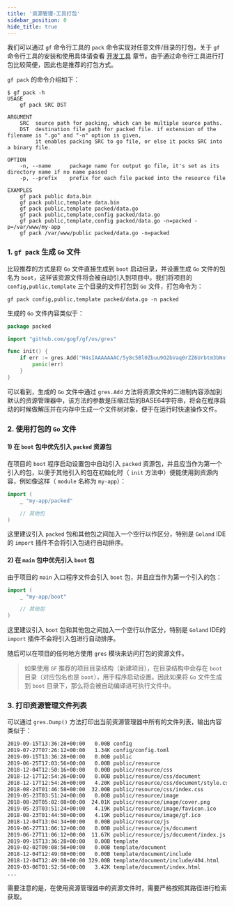 ```yaml
---
title: '资源管理-工具打包'
sidebar_position: 0
hide_title: true
---
```


我们可以通过 `gf` 命令行工具的 `pack` 命令实现对任意文件/目录的打包，关于 `gf` 命令行工具的安装和使用具体请查看 [开发工具](output/goframe-v1.14-md/开发工具) 章节。由于通过命令行工具进行打包比较简便，因此也是推荐的打包方式。

`gf pack` 的命令介绍如下：

```undefined
$ gf pack -h
USAGE
    gf pack SRC DST

ARGUMENT
    SRC  source path for packing, which can be multiple source paths.
    DST  destination file path for packed file. if extension of the filename is ".go" and "-n" option is given,
         it enables packing SRC to go file, or else it packs SRC into a binary file.

OPTION
    -n, --name      package name for output go file, it's set as its directory name if no name passed
    -p, --prefix    prefix for each file packed into the resource file

EXAMPLES
    gf pack public data.bin
    gf pack public,template data.bin
    gf pack public,template packed/data.go
    gf pack public,template,config packed/data.go
    gf pack public,template,config packed/data.go -n=packed -p=/var/www/my-app
    gf pack /var/www/public packed/data.go -n=packed

```

### 1\. `gf pack` 生成 `Go` 文件

比较推荐的方式是将 `Go` 文件直接生成到 `boot` 启动目录，并设置生成 `Go` 文件的包名为 `boot`，这样该资源文件将会被自动引入到项目中。我们将项目的 `config,public,template` 三个目录的文件打包到 `Go` 文件，打包命令为：

```undefined
gf pack config,public,template packed/data.go -n packed

```

生成的 `Go` 文件内容类似于：

```go
package packed

import "github.com/gogf/gf/os/gres"

func init() {
	if err := gres.Add("H4sIAAAAAAAC/5y8c5Bl0Zbuu9O2bVaq0rZZ6Urbtm3bNnfatipto9"); err != nil {
		panic(err)
	}
}

```

可以看到，生成的 `Go` 文件中通过 `gres.Add` 方法将资源文件的二进制内容添加到默认的资源管理器中，该方法的参数是压缩过后的BASE64字符串，将会在程序启动的时候做解压并在内存中生成一个文件树对象，便于在运行时快速操作文件。

### 2\. 使用打包的 `Go` 文件

#### 1) 在 `boot` 包中优先引入 `packed` 资源包

在项目的 `boot` 程序启动设置包中自动引入 `packed` 资源包，并且应当作为第一个引入的包，以便于其他引入的包在初始化时（ `init` 方法中）便能使用到资源内容，例如像这样（ `module` 名称为 `my-app`）：

```go
import (
    _ "my-app/packed"

    // 其他包
)

```

这里建议引入 `packed` 包和其他包之间加入一个空行以作区分，特别是 `Goland` IDE的 `import` 插件不会将引入包进行自动排序。

#### 2) 在 `main` 包中优先引入 `boot` 包

由于项目的 `main` 入口程序文件会引入 `boot` 包，并且应当作为第一个引入的包：

```go
import (
    _ "my-app/boot"

    // 其他包
)

```

这里建议引入 `boot` 包和其他包之间加入一个空行以作区分，特别是 `Goland` IDE的 `import` 插件不会将引入包进行自动排序。

随后可以在项目的任何地方使用 `gres` 模块来访问打包的资源文件。

> 如果使用 `GF` 推荐的项目目录结构（新建项目），在目录结构中会存在 `boot` 目录（对应包名也是 `boot`），用于程序启动设置。因此如果将 `Go` 文件生成到 `boot` 目录下，那么将会被自动编译进可执行文件中。

### 3\. 打印资源管理文件列表

可以通过 `gres.Dump()` 方法打印出当前资源管理器中所有的文件列表，输出内容类似于：

```html
2019-09-15T13:36:28+00:00   0.00B config
2019-07-27T07:26:12+00:00   1.34K config/config.toml
2019-09-15T13:36:28+00:00   0.00B public
2019-06-25T17:03:56+00:00   0.00B public/resource
2018-12-04T12:50:16+00:00   0.00B public/resource/css
2018-12-17T12:54:26+00:00   0.00B public/resource/css/document
2018-12-17T12:54:26+00:00   4.20K public/resource/css/document/style.css
2018-08-24T01:46:58+00:00  32.00B public/resource/css/index.css
2019-05-23T03:51:24+00:00   0.00B public/resource/image
2018-08-20T05:02:08+00:00  24.01K public/resource/image/cover.png
2019-05-23T03:51:24+00:00   4.19K public/resource/image/favicon.ico
2018-08-23T01:44:50+00:00   4.19K public/resource/image/gf.ico
2018-12-04T13:04:34+00:00   0.00B public/resource/js
2019-06-27T11:06:12+00:00   0.00B public/resource/js/document
2019-06-27T11:06:12+00:00  11.67K public/resource/js/document/index.js
2019-09-15T13:36:28+00:00   0.00B template
2019-02-02T09:08:56+00:00   0.00B template/document
2018-12-04T12:49:08+00:00   0.00B template/document/include
2018-12-04T12:49:08+00:00 329.00B template/document/include/404.html
2019-03-06T01:52:56+00:00   3.42K template/document/index.html
...

```

需要注意的是，在使用资源管理器中的资源文件时，需要严格按照其路径进行检索获取。